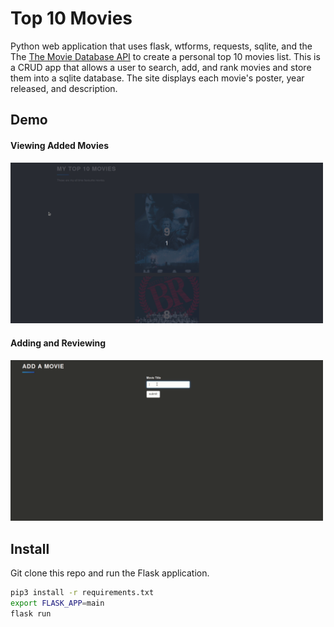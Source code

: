 
# Top 10 Movies 

Python web application that uses flask, wtforms, requests, sqlite, and the The [The Movie Database API](https://developers.themoviedb.org/3/getting-started/introduction)  to create a personal top 10 movies list. This is a CRUD app that allows a user to search, add, and rank movies and store them into a sqlite database. The site displays each movie's poster, year released, and description. 

## Demo

#### Viewing Added Movies
<img src="https://raw.githubusercontent.com/michael-pena/flask-top-10-movies/master/index.gif"  width=500>

#### Adding and Reviewing
<img src="https://raw.githubusercontent.com/michael-pena/flask-top-10-movies/master/add.gif"  width=500>


## Install
Git clone this repo and run the Flask application.
```bash
pip3 install -r requirements.txt
export FLASK_APP=main
flask run
```
